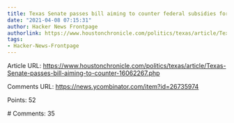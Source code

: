 ```yaml
---
title: Texas Senate passes bill aiming to counter federal subsidies for wind and solar
date: "2021-04-08 07:15:31"
author: Hacker News Frontpage
authorlink: https://www.houstonchronicle.com/politics/texas/article/Texas-Senate-passes-bill-aiming-to-counter-16062267.php
tags:
- Hacker-News-Frontpage
---
```


<p>Article URL: <a href="https://www.houstonchronicle.com/politics/texas/article/Texas-Senate-passes-bill-aiming-to-counter-16062267.php">https://www.houstonchronicle.com/politics/texas/article/Texas-Senate-passes-bill-aiming-to-counter-16062267.php</a></p>
<p>Comments URL: <a href="https://news.ycombinator.com/item?id=26735974">https://news.ycombinator.com/item?id=26735974</a></p>
<p>Points: 52</p>
<p># Comments: 35</p>
